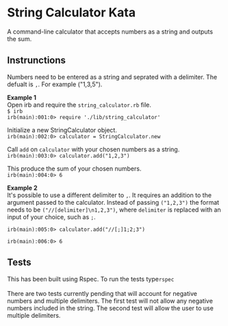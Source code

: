 # String Calculator Kata
A command-line calculator that accepts numbers as a string and outputs the sum.

## Instrunctions

Numbers need to be entered as a string and seprated with a delimiter. The defualt is ```,```. For example ("1,3,5").

__Example 1__<br>
Open irb and require the ```string_calculator.rb``` file.
<br>
```$ irb```<br>
```irb(main):001:0> require './lib/string_calculator'```

Initialize a new StringCalculator object.<br>
```irb(main):002:0> calculator = StringCalculator.new```

Call ```add``` on ```calculator``` with your chosen numbers as a string.
<br>
```irb(main):003:0> calculator.add("1,2,3")```

This produce the sum of your chosen numbers. <br>```irb(main):004:0> 6```

__Example 2__<br>
It's possible to use a different delimiter to ```,```. It requires an addition to the argument passed to the calculator. Instead of passing ```("1,2,3")``` the format needs to be ```("//[delimiter]\n1,2,3")```, where ```delimiter``` is replaced with an input of your choice, such as ```;```.

```irb(main):005:0> calculator.add("//[;]1;2;3")```

```irb(main):006:0> 6```

## Tests
This has been built using Rspec. To run the tests type```rspec```
<br>
<br>
There are two tests currently pending that will account for negative numbers and multiple delimiters. The first test will not allow any negative numbers included in the string. The second test will allow the user to use multiple delimiters.
